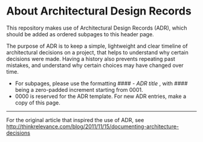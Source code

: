 # About Architectural Design Records

This repository makes use of Architectural Design Records (ADR), which should be added as ordered subpages to this header page.

The purpose of ADR is to keep a simple, lightweight and clear timeline of architectural decisions on a project, that helps to understand why certain decisions were made. Having a history also prevents repeating past mistakes, and understand why certain choices may have changed over time.

- For subpages, please use the formatting #### - _ADR title_ , with #### being a zero-padded increment starting from 0001.
- 0000 is reserved for the ADR template. For new ADR entries, make a copy of this page. 

---

For the original article that inspired the use of ADR, see
<http://thinkrelevance.com/blog/2011/11/15/documenting-architecture-decisions>
